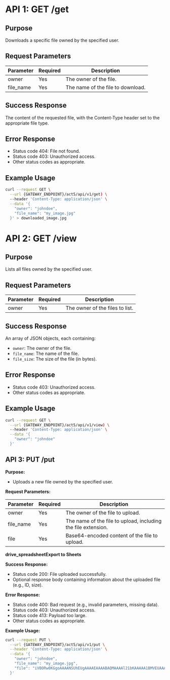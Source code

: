 # API 1: GET /get

## Purpose

Downloads a specific file owned by the specified user.

## Request Parameters

| Parameter | Required | Description                                   |
|----------|---------|-----------------------------------------------|
| owner    | Yes      | The owner of the file.                        |
| file_name | Yes      | The name of the file to download.             |

## Success Response

The content of the requested file, with the Content-Type header set to the appropriate file type.

## Error Response

- Status code 404: File not found.
- Status code 403: Unauthorized access.
- Other status codes as appropriate.

## Example Usage

```bash
curl --request GET \
  --url {GATEWAY_ENDPOINT}/act5/api/v1/get) \
  --header 'Content-Type: application/json' \
  --data '{
    "owner": "johndoe",
    "file_name": "my_image.jpg"
  }' > downloaded_image.jpg
```

# API 2: GET /view

## Purpose

Lists all files owned by the specified user.

## Request Parameters

| Parameter | Required | Description                                   |
|----------|---------|-----------------------------------------------|
| owner    | Yes      | The owner of the files to list.                |

## Success Response

An array of JSON objects, each containing:

- `owner`: The owner of the file.
- `file_name`: The name of the file.
- `file_size`: The size of the file (in bytes).

## Error Response

- Status code 403: Unauthorized access.
- Other status codes as appropriate.

## Example Usage

```bash
curl --request GET \
  --url {GATEWAY_ENDPOINT}/act5/api/v1/view) \
  --header 'Content-Type: application/json' \
  --data '{
    "owner": "johndoe"
  }'
```

## **API 3: PUT /put**

**Purpose:**

- Uploads a new file owned by the specified user.

**Request Parameters:**

| Parameter | Required | Description |
| --- | --- | --- |
| owner | Yes | The owner of the file to upload. |
| file_name | Yes | The name of the file to upload, including the file extension. |
| file | Yes | Base64-encoded content of the file to upload. |

**drive_spreadsheetExport to Sheets**

**Success Response:**

- Status code 200: File uploaded successfully.
- Optional response body containing information about the uploaded file (e.g., ID, size).

**Error Response:**

- Status code 400: Bad request (e.g., invalid parameters, missing data).
- Status code 403: Unauthorized access.
- Status code 413: Payload too large.
- Other status codes as appropriate.

**Example Usage:**

```bash
curl --request PUT \
  --url {GATEWAY_ENDPOINT}/act5/api/v1/put \
  --header 'Content-Type: application/json' \
  --data '{
    "owner": "johndoe",
    "file_name": "my_image.jpg",
    "file": "iVBORw0KGgoAAAANSUhEUgAAAAEAAAABAQMAAAAl21bKAAAAA1BMVEUAAACnej3aAAAAAXRSTlMAQObYZgAAAApJREFUCNdjYAAAAAIAAeIhvDMAAAAASUVORK5CYII="
  }'
```
